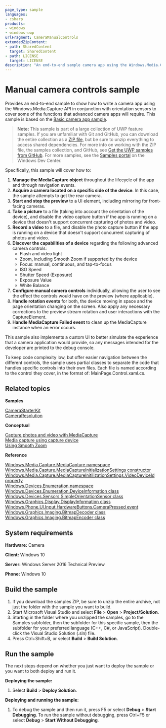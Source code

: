 ```yaml
---
page_type: sample
languages:
- csharp
products:
- windows
- windows-uwp
urlFragment: CameraManualControls
extendedZipContent:
- path: SharedContent
  target: SharedContent
- path: LICENSE
  target: LICENSE
description: "An end-to-end sample camera app using the Windows.Media.Capture API and orientation sensors."
---
```


<!---
  category: AudioVideoAndCamera
  samplefwlink: http://go.microsoft.com/fwlink/p/?LinkId=627611
--->

# Manual camera controls sample

Provides an end-to-end sample to show how to write a camera app using the Windows.Media.Capture API in conjunction with 
orientation sensors to cover some of the functions that advanced camera apps will require. This sample is based on the [Basic camera app sample](../CameraStarterKit).

> **Note:** This sample is part of a large collection of UWP feature samples. 
> If you are unfamiliar with Git and GitHub, you can download the entire collection as a 
> [ZIP file](https://github.com/Microsoft/Windows-universal-samples/archive/master.zip), but be 
> sure to unzip everything to access shared dependencies. For more info on working with the ZIP file, 
> the samples collection, and GitHub, see [Get the UWP samples from GitHub](https://aka.ms/ovu2uq). 
> For more samples, see the [Samples portal](https://aka.ms/winsamples) on the Windows Dev Center. 

Specifically, this sample will cover how to:

1. **Manage the MediaCapture object** throughout the lifecycle of the app and through navigation events.
2. **Acquire a camera located on a specific side of the device**. In this case, the sample attempts to get the rear camera.
3. **Start and stop the preview** to a UI element, including mirroring for front-facing cameras.
4. **Take a picture** to a file (taking into account the orientation of the device), and disable the video capture button if the app is running on a device that doesn't support concurrent capturing of photos and video.
5. **Record a video** to a file, and disable the photo capture button if the app is running on a device that doesn't support concurrent capturing of photos and video.
6. **Discover the capabilities of a device** regarding the following advanced camera controls:
    * Flash and video light
    * Zoom, including Smooth Zoom if supported by the device
    * Focus: manual, continuous, and tap-to-focus
    * ISO Speed
    * Shutter Speed (Exposure)
    * Exposure Value
    * White Balance
7. **Configure manual camera controls** individually, allowing the user to see the effect the controls would have on the preview (where applicable).
8. **Handle rotation events** for both, the device moving in space and the page orientation changing on the screen. Also apply any necessary corrections to the preview stream rotation and user interactions with the CaptureElement.
9. **Handle MediaCapture Failed event** to clean up the MediaCapture instance when an error occurs.

This sample also implements a custom UI to better simulate the experience that a camera application would provide, so any messages intended for the developer are printed to the debug console.

To keep code complexity low, but offer easier navigation between the different controls, the sample uses partial classes to separate the code that handles specific controls into their own files. Each file is named according to the control they cover, in the format of: MainPage.Control.xaml.cs.

## Related topics

**Samples**

[CameraStarterKit](/Samples/CameraStarterKit)  
[CameraResolution](/Samples/CameraResolution)  

**Conceptual**

[Capture photos and video with MediaCapture](https://msdn.microsoft.com/library/windows/apps/mt243896)  
[Media capture using capture device](https://code.msdn.microsoft.com/windowsapps/Media-Capture-Sample-adf87622)  
[Using Smooth Zoom](http://go.microsoft.com/fwlink/?LinkId=627232)  

**Reference**

[Windows.Media.Capture.MediaCapture namespace](https://msdn.microsoft.com/library/windows/apps/windows.media.devices.aspx)  
[Windows.Media.Capture.MediaCaptureInitializationSettings constructor](https://msdn.microsoft.com/library/windows/apps/windows.media.capture.mediacaptureinitializationsettings.mediacaptureinitializationsettings.aspx)  
[Windows.Media.Capture.MediaCaptureInitilizationSettings.VideoDeviceId property](https://msdn.microsoft.com/library/windows/apps/windows.media.capture.mediacaptureinitializationsettings.videodeviceid.aspx)  
[Windows.Devices.Enumeration namespace](https://msdn.microsoft.com/library/windows/apps/windows.devices.enumeration.aspx)  
[Windows.Devices.Enumeration.DeviceInformation class](https://msdn.microsoft.com/library/windows/apps/windows.devices.enumeration.deviceinformation)  
[Windows.Devices.Sensors.SimpleOrientationSensor class](https://msdn.microsoft.com/library/windows/apps/windows.devices.sensors.simpleorientationsensor.aspx)  
[Windows.Graphics.Display.DisplayInformation class](https://msdn.microsoft.com/library/windows/apps/windows.graphics.display.displayinformation.aspx)  
[Windows.Phone.UI.Input.HardwareButtons.CameraPressed event](https://msdn.microsoft.com/library/windows/apps/windows.phone.ui.input.hardwarebuttons.camerapressed.aspx)  
[Windows.Graphics.Imaging.BitmapDecoder class](https://msdn.microsoft.com/library/windows/apps/windows.graphics.imaging.bitmapdecoder.aspx)  
[Windows.Graphics.Imaging.BitmapEncoder class](https://msdn.microsoft.com/library/windows/apps/windows.graphics.imaging.bitmapencoder.aspx)  

## System requirements

**Hardware:** Camera

**Client:** Windows 10

**Server:** Windows Server 2016 Technical Preview

**Phone:** Windows 10

## Build the sample

1. If you download the samples ZIP, be sure to unzip the entire archive, not just the folder with the sample you want to build. 
2. Start Microsoft Visual Studio and select **File** \> **Open** \> **Project/Solution**.
3. Starting in the folder where you unzipped the samples, go to the Samples subfolder, then the subfolder for this specific sample, then the subfolder for your preferred language (C++, C#, or JavaScript). Double-click the Visual Studio Solution (.sln) file.
4. Press Ctrl+Shift+B, or select **Build** \> **Build Solution**.

## Run the sample

The next steps depend on whether you just want to deploy the sample or you want to both deploy and run it.

**Deploying the sample:**

1.  Select **Build** \> **Deploy Solution**.

**Deploying and running the sample:**

1.  To debug the sample and then run it, press F5 or select **Debug** \> **Start Debugging**. To run the sample without debugging, press Ctrl+F5 or select **Debug** \> **Start Without Debugging**.


